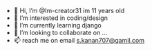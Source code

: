 - 👋 Hi, I’m @Im-creator31 im 11 years old
- 👀 I’m interested in coding/design
- 🌱 I’m currently learning django
- 💞️ I’m looking to collaborate on ...
- 📫 reach me on email s.kanan707@gamil.com

<!---
I live in France, I'm 11 years old and I am learning Django,python and photoshop
--->
